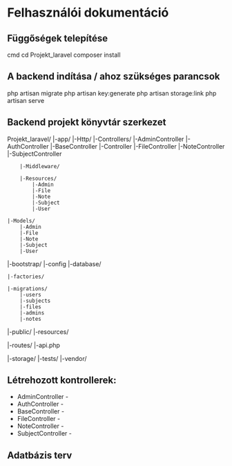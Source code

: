 # Felhasználói dokumentáció


## Függőségek telepítése

cmd
cd Projekt_laravel
composer install

## A backend indítása / ahoz szükséges parancsok

php artisan migrate
php artisan key:generate
php artisan storage:link
php artisan serve

## Backend projekt könyvtár szerkezet
Projekt_laravel/
|-app/
    |-Http/
        |-Controllers/
            |-AdminController
            |-AuthController
            |-BaseController
            |-Controller
            |-FileController
            |-NoteController
            |-SubjectController

        |-Middleware/

        |-Resources/
            |-Admin
            |-File
            |-Note
            |-Subject
            |-User

    |-Models/
        |-Admin
        |-File
        |-Note
        |-Subject
        |-User

|-bootstrap/ 
|-config
|-database/

    |-factories/

    |-migrations/
        |-users
        |-subjects
        |-files
        |-admins
        |-notes

|-public/
|-resources/

|-routes/
    |-api.php

|-storage/
|-tests/
|-vendor/

## Létrehozott kontrollerek:
* AdminController -
* AuthController -
* BaseController -
* FileController -
* NoteController -
* SubjectController -

## Adatbázis terv
